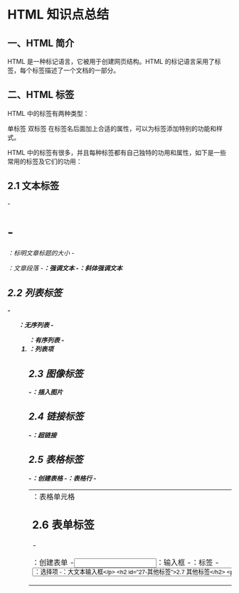 # HTML 知识点总结
## 一、HTML 简介
HTML 是一种标记语言，它被用于创建网页结构。HTML 的标记语言采用了标签，每个标签描述了一个文档的一部分。

## 二、HTML 标签
HTML 中的标签有两种类型：

单标签
双标签
在标签名后面加上合适的属性，可以为标签添加特别的功能和样式。

HTML 中的标签有很多，并且每种标签都有自己独特的功用和属性，如下是一些常用的标签及它们的功用：

  ## 2.1 文本标签

  -<h1> - <h6>：标明文章标题的大小
  -<p>：文章段落
  -<strong>：强调文本
  -<em>：斜体强调文本
  ## 2.2 列表标签
  -<ul>：无序列表
  -<ol>：有序列表
  -<li>：列表项
  ## 2.3 图像标签
  -<img>：插入图片
  ## 2.4 链接标签
  -<a>：超链接
  ## 2.5 表格标签
  -<table>：创建表格
  -<tr>：表格行
  -<td>：表格单元格
  ## 2.6 表单标签
  -<form>：创建表单
  -<input>：输入框
  -<label>：标签
  -<select>：下拉选择框
  -<option>：选择项
  -<textarea>：大文本输入框
  ## 2.7 其他标签
  -<div>：文档中的分割区块
  -<span>：文档中的行内分割区块
## 三、HTML 属性
  HTML 的标签通常还可以通过添加属性来添加特别的功能和样式，如下是一些常用的属性：

  -id：给标签设定唯一的标识符
  -class：给标签设定分类，可以在 CSS 中调用
  -style：用来写内联样式
  -src：图片或者其他资源文件的地址
  -href：超链接地址
  -alt：图片加载失败时的文字替代
  -title：鼠标在标签上时显示的文字
  -placeholder：输入框默认字符
## 四、易混淆点
  4.1 HTML 和 CSS 的关系
    HTML 用于创建网页的结构和内容，CSS 用来设置网页的样式和布局。尽管两者通常是指代同一个页面，但是它们的作用是不同的。

  ## 4.2 HTML 语句
    HTML 不是一门编程语言，它不支持循环或条件语句，也无法执行运算。HTML 是一门将文本与标签组合起来的标记语言。

  ## 4.3 块级元素和行内元素
    HTML 中的标签有两种类型：块级元素和行内元素。块级元素独占一行，如 <div> 和 <p>；行内元素则不会独占一行，如 <span> 和         <a>。同时，块级元素可以包含行内元素，但行内元素不能包含块级元素。

  ## 4.4 DOCTYPE
    DOCTYPE 是指由 W3C 规定的一套针对 HTML 的命名规则和语法规则，通过在文档中添加 DOCTYPE 的声明，可以让浏览器知道你正在使用     哪种 HTML 版本和语法规则。

 ## 4.5 内联样式和外部样式表
    在 HTML 中设置元素的样式有两种方法：内联样式和外部样式表。内联样式是直接在标签中添加样式属性，而外部样式表是通过一个单独的     CSS 文件来引用，可以应用于整个 HTML 文档。

对于内联样式和外部样式表，需要根据实际需求选择合适的方式，内联样式适用于仅需对单个元素进行样式修改的情况；而外部样式表则适用于需要对多个元素进行样式修改的情况。此外，使用外部样式表可以减小 HTML 文档的体积，提高页面加载速度。

## 五、可访问性

HTML 的可访问性（Accessibility）是指网络资源对于残障人士的易读与使用。确保内容易读且容易使用，这将增加受众并使内容更易于传达。以下是一些重要的可访问性内容：

- 使用 `alt` 属性描述图像
- 使用标题标记指定标题，并确保标题在整个文档中是唯一的
- 避免使用颜色作为唯一的可视区分形式
- 在必要时使用表格标题和摘要

## 六、常用开发工具

HTML 可以使用任何文本编辑器来编辑。但是，有一些特别受欢迎的开发工具，比如：

- Visual Studio Code
- Sublime Text
- Atom
- Notepad++

在使用开发工具的同时，可以借助浏览器的开发者工具来检查 HTML 元素和样式。

## 七、总结

以上是 HTML 的一些主要知识点、易混淆点以及相关工具，HTML 的学习需要不断地练习和实践，以熟练掌握标签的使用和属性的应用。同时，应注重可访问性和可持续性，确保网页内容不仅易读，而且易于使用、维护和更新。
